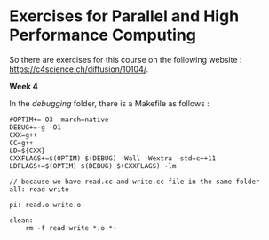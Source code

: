 # Exercises for Parallel and High Performance Computing

So there are exercises for this course on the following website : https://c4science.ch/diffusion/10104/.

**Week 4**

In the *debugging* folder, there is a Makefile as follows :

```
#OPTIM+=-O3 -march=native
DEBUG+=-g -O1
CXX=g++
CC=g++
LD=${CXX}
CXXFLAGS+=$(OPTIM) $(DEBUG) -Wall -Wextra -std=c++11
LDFLAGS+=$(OPTIM) $(DEBUG) $(CXXFLAGS) -lm

// because we have read.cc and write.cc file in the same folder 
all: read write

pi: read.o write.o

clean:
	rm -f read write *.o *~
```

